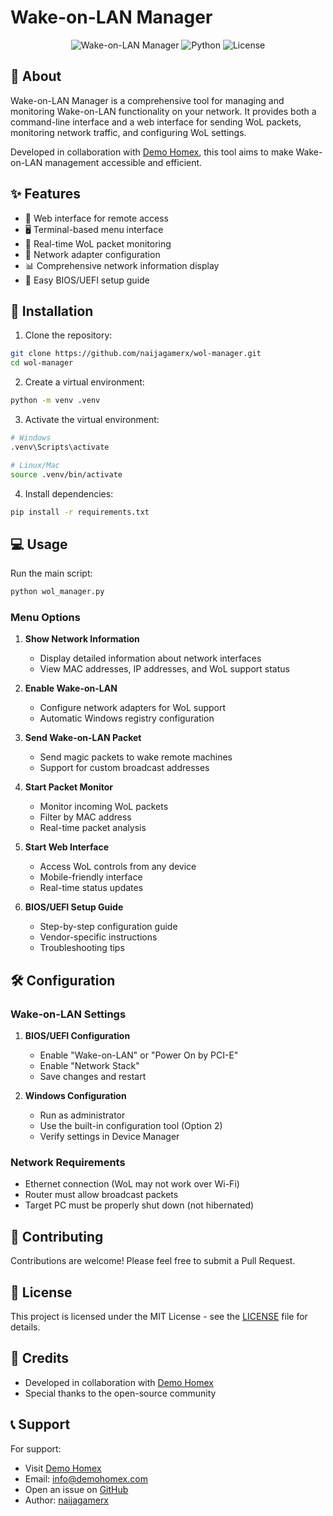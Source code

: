 # Wake-on-LAN Manager

<div align="center">

![Wake-on-LAN Manager](https://img.shields.io/badge/Wake--on--LAN-Manager-blue)
![Python](https://img.shields.io/badge/Python-3.8+-green)
![License](https://img.shields.io/badge/License-MIT-yellow)

</div>

## 🌟 About

Wake-on-LAN Manager is a comprehensive tool for managing and monitoring Wake-on-LAN functionality on your network. It provides both a command-line interface and a web interface for sending WoL packets, monitoring network traffic, and configuring WoL settings.

Developed in collaboration with [Demo Homex](https://demohomex.com), this tool aims to make Wake-on-LAN management accessible and efficient.

## ✨ Features

- 📱 Web interface for remote access
- 🖥️ Terminal-based menu interface
- 📡 Real-time WoL packet monitoring
- 🔧 Network adapter configuration
- 📊 Comprehensive network information display
- 🚀 Easy BIOS/UEFI setup guide

## 🚀 Installation

1. Clone the repository:
```bash
git clone https://github.com/naijagamerx/wol-manager.git
cd wol-manager
```

2. Create a virtual environment:
```bash
python -m venv .venv
```

3. Activate the virtual environment:
```bash
# Windows
.venv\Scripts\activate

# Linux/Mac
source .venv/bin/activate
```

4. Install dependencies:
```bash
pip install -r requirements.txt
```

## 💻 Usage

Run the main script:
```bash
python wol_manager.py
```

### Menu Options

1. **Show Network Information**
   - Display detailed information about network interfaces
   - View MAC addresses, IP addresses, and WoL support status

2. **Enable Wake-on-LAN**
   - Configure network adapters for WoL support
   - Automatic Windows registry configuration

3. **Send Wake-on-LAN Packet**
   - Send magic packets to wake remote machines
   - Support for custom broadcast addresses

4. **Start Packet Monitor**
   - Monitor incoming WoL packets
   - Filter by MAC address
   - Real-time packet analysis

5. **Start Web Interface**
   - Access WoL controls from any device
   - Mobile-friendly interface
   - Real-time status updates

6. **BIOS/UEFI Setup Guide**
   - Step-by-step configuration guide
   - Vendor-specific instructions
   - Troubleshooting tips

## 🛠️ Configuration

### Wake-on-LAN Settings

1. **BIOS/UEFI Configuration**
   - Enable "Wake-on-LAN" or "Power On by PCI-E"
   - Enable "Network Stack"
   - Save changes and restart

2. **Windows Configuration**
   - Run as administrator
   - Use the built-in configuration tool (Option 2)
   - Verify settings in Device Manager

### Network Requirements

- Ethernet connection (WoL may not work over Wi-Fi)
- Router must allow broadcast packets
- Target PC must be properly shut down (not hibernated)

## 🤝 Contributing

Contributions are welcome! Please feel free to submit a Pull Request.

## 📝 License

This project is licensed under the MIT License - see the [LICENSE](LICENSE) file for details.

## 🙏 Credits

- Developed in collaboration with [Demo Homex](https://demohomex.com)
- Special thanks to the open-source community

## 📞 Support

For support:
- Visit [Demo Homex](https://demohomex.com)
- Email: info@demohomex.com
- Open an issue on [GitHub](https://github.com/naijagamerx/wol-manager/issues)
- Author: [naijagamerx](https://github.com/naijagamerx)
